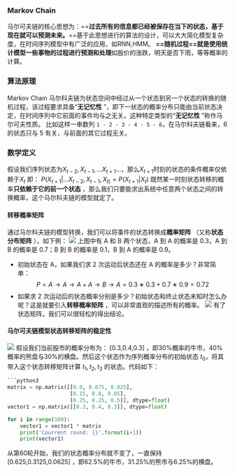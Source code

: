 ### Markov Chain
马尔可夫链的核心思想为：==**过去所有的信息都已经被保存在当下的状态，基于现在就可以预测未来。**==基于此思想进行的算法的设计，可以大大简化模型复杂度，在时间序列模型中有广泛的应用，如RNN,HMM。
**==随机过程==就是使用统计模型一些事物的过程进行预测和处理**如股价的涨跌，明天是否下雨，等等概率的计算。

### 算法原理
Markov Chain 马尔科夫链为状态空间中经过从一个状态到另一个状态的转换的随机过程，该过程要求具备“**无记忆性** ”，即下一状态的概率分布只能由当前状态决定，在时间序列中它前面的事件均与之无关。这种特定类型的“**无记忆性** ”称作马尔可夫性质。
比如这样一串数列 `1 - 2 - 3 - 4 - 5 - 6`，在马尔科夫链看来，6 的状态只与 5 有关，与前面的其它过程无关。
### 数学定义
假设我们序列状态为$X_{t-2},X_{t-1},... X_{t+1}...$，那么$X_{t+1}$时刻的状态的条件概率仅依赖于$X_{t}$
即：
$P(X_{t+1}|...X_{t-2},X_{t-1},X_{t)} =P(X_{t+1}|X_t)$ 
既然某一时刻状态转移的概率**只依赖于它的前一个状态** ，那么我们只要能求出系统中任意两个状态之间的转换概率，这个马尔科夫链的模型就定了。
#### 转移概率矩阵
通过马尔科夫链的模型转换，我们可以将事件的状态转换成**概率矩阵** （又称**状态分布矩阵** ），如下例：
![](Marcov1.png)
上图中有 A 和 B 两个状态，A 到 A 的概率是 0.3，A 到 B 的概率是 0.7；B 到 B 的概率是 0.1，B 到 A 的概率是 0.9。

- 初始状态在 A，如果我们求 2 次运动后状态还在 A 的概率是多少？非常简单：
$$P = A → A → A + A → B → A = 0.3 ∗ 0.3 + 0.7 ∗ 0.9 = 0.72 $$
- 如果求 2 次运动后的状态概率分别是多少？初始状态和终止状态未知时怎么办呢？这是就要引入**转移概率矩阵** ，可以非常直观的描述所有的概率。
![](Marcov2.png)
有了状态矩阵，我们可以很轻松的得出结论。

#### 马尔可夫链模型状态转移矩阵的稳定性
![](marcov3.jpg)
假设我们当前股市的概率分布为： [0.3,0.4,0.3] ，即30%概率的牛市，40%概率的熊盘与30%的横盘。然后这个状态作为序列概率分布的初始状态 $t_0$，将其带入这个状态转移矩阵计算 $t_1,t_2,t_3$ 的状态。代码如下：
```python
```python3
matrix = np.matrix([[0.9, 0.075, 0.025],
                    [0.15, 0.8, 0.05],
                    [0.25, 0.25, 0.5]], dtype=float)
vector1 = np.matrix([[0.3, 0.4, 0.3]], dtype=float)

for i in range(100):
    vector1 = vector1 * matrix
    print('Courrent round: {}'.format(i+1))
    print(vector1)
```
从第60轮开始，我们的状态概率分布就不变了，一直保持[0.625,0.3125,0.0625] ，即62.5%的牛市，31.25%的熊市与6.25%的横盘。